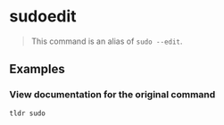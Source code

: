 # sudoedit

> This command is an alias of `sudo --edit`.

## Examples

### View documentation for the original command

```bash
tldr sudo
```
